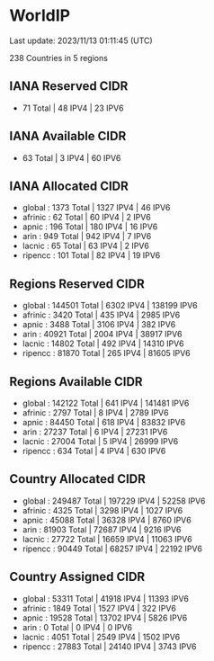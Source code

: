 # WorldIP

Last update: 2023/11/13 01:11:45 (UTC)

238 Countries in 5 regions

## IANA Reserved CIDR

- 71 Total | 48 IPV4 | 23 IPV6

## IANA Available CIDR

- 63 Total | 3 IPV4 | 60 IPV6

## IANA Allocated CIDR

- global : 1373 Total | 1327 IPV4 | 46 IPV6
- afrinic : 62 Total | 60 IPV4 | 2 IPV6
- apnic : 196 Total | 180 IPV4 | 16 IPV6
- arin : 949 Total | 942 IPV4 | 7 IPV6
- lacnic : 65 Total | 63 IPV4 | 2 IPV6
- ripencc : 101 Total | 82 IPV4 | 19 IPV6

## Regions Reserved CIDR

- global : 144501 Total | 6302 IPV4 | 138199 IPV6
- afrinic : 3420 Total | 435 IPV4 | 2985 IPV6
- apnic : 3488 Total | 3106 IPV4 | 382 IPV6
- arin : 40921 Total | 2004 IPV4 | 38917 IPV6
- lacnic : 14802 Total | 492 IPV4 | 14310 IPV6
- ripencc : 81870 Total | 265 IPV4 | 81605 IPV6

## Regions Available CIDR

- global : 142122 Total | 641 IPV4 | 141481 IPV6
- afrinic : 2797 Total | 8 IPV4 | 2789 IPV6
- apnic : 84450 Total | 618 IPV4 | 83832 IPV6
- arin : 27237 Total | 6 IPV4 | 27231 IPV6
- lacnic : 27004 Total | 5 IPV4 | 26999 IPV6
- ripencc : 634 Total | 4 IPV4 | 630 IPV6

## Country Allocated CIDR

- global : 249487 Total | 197229 IPV4 | 52258 IPV6
- afrinic : 4325 Total | 3298 IPV4 | 1027 IPV6
- apnic : 45088 Total | 36328 IPV4 | 8760 IPV6
- arin : 81903 Total | 72687 IPV4 | 9216 IPV6
- lacnic : 27722 Total | 16659 IPV4 | 11063 IPV6
- ripencc : 90449 Total | 68257 IPV4 | 22192 IPV6

## Country Assigned CIDR

- global : 53311 Total | 41918 IPV4 | 11393 IPV6
- afrinic : 1849 Total | 1527 IPV4 | 322 IPV6
- apnic : 19528 Total | 13702 IPV4 | 5826 IPV6
- arin : 0 Total | 0 IPV4 | 0 IPV6
- lacnic : 4051 Total | 2549 IPV4 | 1502 IPV6
- ripencc : 27883 Total | 24140 IPV4 | 3743 IPV6
